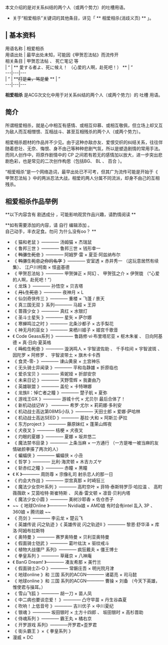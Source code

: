 本文介绍的是对关系纠结的两个人（或两个势力）的吐槽用语。

  * 关于“相爱相杀”关键词的其他条目，详见「 ** 相爱相杀(消歧义页)  ** 」。 

|  **基本资料**  
---  
用语名称  |  相爱相杀   
用语出处  |  最早出处未知，可能因《甲贺忍法帖》而流传开   
相关条目  |  甲贺忍法帖  、  死亡笔记  等   
|  “  |  ** 愛する者よ、死に候え！  （心爱的人啊，赴死吧！） ** |  ”   
---|---|---  
|  “  |  **~~打是亲，骂是爱~~ ** |  ”   
---|---|---  
  
**相爱相杀** 是ACG次文化中用于对关系纠结的两个人（或两个势力）的  吐槽  用语。

##  简介

所谓相爱相杀，就是心中相互有感情、或相互仰慕、或相互敬佩，但立场上却又互为敌人而互相憎恨、互相战斗、甚至互相残杀的两个人（或两个势力）。

相爱相杀题材的作品并不少见。由于这种亦敌亦友、爱恨交织的纠结关系，往往伴随着悲壮、无奈、悔恨、身不由己等种种悲剧气氛，所以是塑造剧情的常用手法。而同人创作中，将原作剧情中的
CP  之间若有若无的感情加以放大，进一步突出悲剧色彩，也是常见的二次创作构思（包括BG、  BL  、  百合  ）。

“相爱相杀”是一个网络造词，最早出处已不可考，但其广为流传可能是开始于《  甲贺忍法帖  》中的两派忍法大战，相爱的两人分属不同流派，却身不由己的互相残杀。

##  相爱相杀作品举例

**以下内容含有 剧透成分  ，可能影响观赏作品兴趣，请酌情阅读 **

**如有需要添加的内容，请 自行  编辑添加  。  
自己动手，丰衣足食。勿问  为什么没有oo？  **

  * 《  猫和老鼠  》————  汤姆猫  ×  杰瑞鼠 
  * 《  鲁邦三世  》————  鲁邦三世  ×  钱形幸一 
  * 《  ~~鸭骡生死恋~~ 》————  阿姆罗·雷  ×  夏亚·阿兹纳布尔 
  * 《  ~~鸭骡生死恋之你的名字~~ 》————  安室透  ×  赤井秀一  （这玩意居然有续集）、  江户川柯南  ×  怪盗基德 
  * 《  甲贺忍法帖  》————  甲贺弹正  ×  阿幻  、  甲贺弦之介  ×  伊贺胧  （“心爱的人啊，赴死吧！”） 
  * 《  龙珠  》————  孙悟空  ×  贝吉塔 
  * 《  ~~月L生死恋~~ 》————  夜神月  ×  L 
  * 《  仙剑奇侠传三  》————  重楼  ×  飞蓬  /  景天 
  * 《  真三国无双  》系列————  马超  ×  王异 
  * 《  蔷薇少女  》————  真红  ×  水银灯 
  * 《  圣斗士星矢  》————  星矢  ×  萨尔娜 
  * 《  寒蝉鸣泣之时  》————  北条沙都子  ×  古手梨花 
  * 《  神无月的巫女  》————  来栖川姬子  ×  姬宫千歌音 
  * 《  Code Geass系列  》————  鲁路修·vi·布里塔尼亚  ×  枢木朱雀  、  日向阿基德  ×  真·日向·夏英格 
  * 《  ~~鸣佐生死恋~~ 》————  漩涡鸣人  ×  宇智波佐助  、  千手柱间  ×  宇智波斑  、  因陀罗  ×  阿修罗  、  宇智波带土  ×  旗木卡卡西 
  * 《  食灵-零-  》————  谏山黄泉  ×  土宫神乐 
  * 《  无头骑士异闻录  》————  平和岛静雄  ×  折原临也 
  * 《  爱杀宝贝  》————  索妮娅  ×  折部安奈 
  * 《  未来日记  》————  天野雪辉  ×  我妻由乃 
  * 《  英雄联盟  》————  盖伦  ×  卡特琳娜 
  * 《  龙族II：悼亡者之瞳  》————  楚子航  ×  夏弥 
  * 《  游戏王GX  》————  游城十代  ×  尤贝尔  最后合体了！ 
  * 《  新机动战记W  》 ————  希罗·尤尔  ×  莉莉娜·多利安 
  * 《  机动战士高达第08MS小队  》————  天田士郎  ×  爱娜·萨哈林 
  * 《  机动战士高达SEED  》————  基拉·大和  ×  阿斯兰·萨拉 
  * 《  东方project  》 ————  藤原妹红  ×  蓬莱山辉夜 
  * 《  犬夜叉  》————  桔梗  ×  犬夜叉 
  * 《  灼眼的夏娜  》————  夏娜  ×  坂井悠二 
  * 《  魔法禁书目录  》————  上条当麻  ×  一方通行  （一方是唯一被当麻的友情破颜拳揍了两次的人） 
  * 《  蝙蝠侠  》————  蝙蝠侠  ×  小丑 
  * 《  哲学  》————  比利·海灵顿  ×  木吉カズヤ 
  * 《  斩赤红之瞳  》————  赤瞳  ×  黑瞳 
  * 《  K  》————  周防尊  ×  宗像礼司  射杀恋人的那一日 
  * 《  约会大作战  》————  崇宫真那  ×  时崎狂三 
  * 《  魔法少女奈叶系列  》————  高町奈叶  ×  菲特·泰斯特罗莎·哈拉温  、  高町薇薇欧  ×  艾茵哈特·斯崔特斯  、  风香·雷文顿  ×  凛音·贝利内塔 
  * 《  魔法少女小圆  》————  美树沙耶香  ×  佐仓杏子 
  * ~~《 地球Online  》————  Nvidia娘  ×  AMD娘  有时会有intel  乱入  3P  、  360娘  ×  腾讯娘  ~~
  * 《  亮剑  》————  李云龙  ×  楚云飞 
  * 《  英雄传说 闪之轨迹  》《  英雄传说 闪之轨迹II  》————  黎恩·舒华泽  ×  库洛·阿姆布拉斯特 
  * 《  奥特曼  》————  赛罗奥特曼  ×  贝利亚奥特曼 
  * 《  假面骑士铠武  》————  葛叶纮汰  ×  驱纹戒斗 
  * 《  植物大战僵尸  系列》————  疯狂戴夫  ×  僵王博士 
  * 《  拳皇系列  》————  草薙京  ×  八神庵 
  * 《  BanG Dream!  》————  凑友希那  ×  美竹兰 
  * 《  假面骑士Zi-O  》————  常磐庄吾  ×  明光院月津 
  * 《  地球online  》和  三国  系列的ACGN————  诸葛亮  ×  司马懿 
  * 《  地球online  》和  三国  系列的ACGN————  曹操  ×  刘备  （今天下英雄，惟使君与操耳。） 
  * 《  雪山飞狐  》————  胡一刀  ×  苗人凤 
  * 《  中二病也要谈恋爱！  》————  凸守早苗  ×  丹生谷森夏 
  * 《  吹响！上低音号  》————  吉川优子  ×  中川夏纪 
  * 《  银魂  》————  坂田银时  ×  土方十四郎  、  坂田银时  ×  高杉晋助 
  * 《  侍魂系列  》————  霸王丸  ×  橘右京 
  * 《  开罗游戏  系列》————开罗君×歪罗君 
  * 《  街头霸王  》×《  拳皇系列  》 
  * 漫威  ×  DC 

  